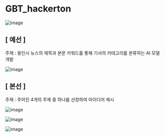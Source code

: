 # GBT_hackerton  

![image](https://github.com/user-attachments/assets/ee190c01-9811-41a3-b121-3461bf0ab4f0)  

## [ 예선 ]

주제 : 용인시 뉴스의 제목과 본문 키워드를 통해 기사의 카테고리를 분류하는 AI 모델 개발  

![image](https://github.com/user-attachments/assets/7cf68b93-9c89-4592-b567-4858a9ca4670)

## [ 본선 ]

주제 : 주어진 4개의 주제 중 하나를 선정하여 아이디어 제시  

![image](https://github.com/user-attachments/assets/b13cf83f-f477-4545-9ccd-7fb6f5f535c1)  

![image](https://github.com/user-attachments/assets/e7359423-4c35-4040-9061-7f5da1c1f1e2)  

![image](https://github.com/user-attachments/assets/ee45926e-06c3-4a19-b740-a9efc047f750)  

